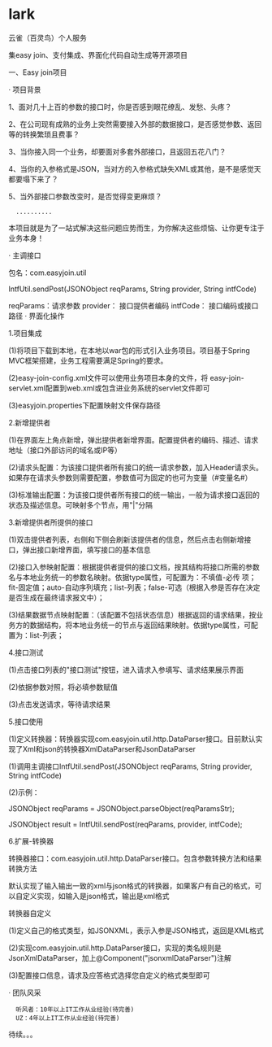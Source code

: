 # lark
云雀（百灵鸟）个人服务

集easy join、支付集成、界面化代码自动生成等开源项目


一、Easy join项目

· 项目背景


1、面对几十上百的参数的接口时，你是否感到眼花缭乱、发愁、头疼？

2、在公司现有成熟的业务上突然需要接入外部的数据接口，是否感觉参数、返回等的转换繁琐且费事？

3、当你接入同一个业务，却要面对多套外部接口，且返回五花八门？

4、当你的入参格式是JSON，当对方的入参格式缺失XML或其他，是不是感觉天都要塌下来了？

5、当外部接口参数改变时，是否觉得变更麻烦？

      ..........
      
本项目就是为了一站式解决这些问题应势而生，为你解决这些烦恼、让你更专注于业务本身！


· 主调接口

包名：com.easyjoin.util

IntfUtil.sendPost(JSONObject reqParams, String provider, String intfCode)

reqParams：请求参数
provider： 接口提供者编码
intfCode： 接口编码或接口路径
· 界面化操作

1.项目集成

(1)将项目下载到本地，在本地以war包的形式引入业务项目。项目基于Spring MVC框架搭建，业务工程需要满足Spring的要求。

(2)easy-join-config.xml文件可以使用业务项目本身的文件，将 easy-join-servlet.xml配置到web.xml或包含进业务系统的servlet文件即可

(3)easyjoin.properties下配置映射文件保存路径

2.新增提供者

(1)在界面左上角点新增，弹出提供者新增界面。配置提供者的编码、描述、请求地址（接口外部访问的域名或IP等）

(2)请求头配置：为该接口提供者所有接口的统一请求参数，加入Header请求头。如果存在请求头参数则需要配置，参数值可为固定的也可为变量（#变量名#）

(3)标准输出配置：为该接口提供者所有接口的统一输出，一般为请求接口返回的状态及描述信息。可映射多个节点，用"|"分隔


3.新增提供者所提供的接口

(1)双击提供者列表，右侧和下侧会刷新该提供者的信息，然后点击右侧新增接口，弹出接口新增界面，填写接口的基本信息

(2)接口入参映射配置：根据提供者提供的接口文档，按其结构将接口所需的参数名与本地业务统一的参数名映射。依据type属性，可配置为：不填值-必传 项；fit-固定值；auto-自动序列填充；list-列表；false-可选（根据入参是否存在决定是否生成在最终请求报文中）；

(3)结果数据节点映射配置：（该配置不包括状态信息）根据返回的请求结果，按业务方的数据结构，将本地业务统一的节点与返回结果映射。依据type属性，可配置为：list-列表；

4.接口测试

(1)点击接口列表的"接口测试"按钮，进入请求入参填写、请求结果展示界面

(2)依据参数对照，将必填参数赋值

(3)点击发送请求，等待请求结果


5.接口使用

(1)定义转换器：转换器实现com.easyjoin.util.http.DataParser接口。目前默认实现了Xml和json的转换器XmlDataParser和JsonDataParser

(1)调用主调接口IntfUtil.sendPost(JSONObject reqParams, String provider, String intfCode)

(2)示例：

  JSONObject reqParams = JSONObject.parseObject(reqParamsStr);

  JSONObject result = IntfUtil.sendPost(reqParams, provider, intfCode);

6.扩展-转换器

转换器接口：com.easyjoin.util.http.DataParser接口。包含参数转换方法和结果转换方法

默认实现了输入输出一致的xml与json格式的转换器，如果客户有自己的格式，可以自定义实现，如输入是json格式，输出是xml格式

转换器自定义

(1)定义自己的格式类型，如JSONXML，表示入参是JSON格式，返回是XML格式

(2)实现com.easyjoin.util.http.DataParser接口，实现的类名规则是JsonXmlDataParser，加上@Component("jsonxmlDataParser")注解

(3)配置接口信息，请求及应答格式选择您自定义的格式类型即可

· 团队风采

      听风者：10年以上IT工作从业经验(待完善)
      UZ：4年以上IT工作从业经验(待完善)


待续。。。
